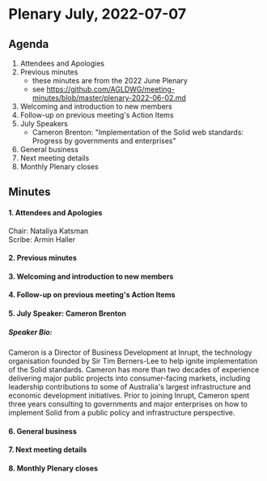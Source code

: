 # Plenary July, 2022-07-07

## Agenda

1. Attendees and Apologies
2. Previous minutes
    * these minutes are from the 2022 June Plenary
    * see https://github.com/AGLDWG/meeting-minutes/blob/master/plenary-2022-06-02.md
3. Welcoming and introduction to new members
5. Follow-up on previous meeting's Action Items
6. July Speakers
    * Cameron Brenton: "Implementation of the Solid web standards: Progress by governments and enterprises"
7. General business 
8. Next meeting details
9. Monthly Plenary closes

## Minutes

#### 1. Attendees and Apologies

Chair: Nataliya Katsman  
Scribe: Armin Haller  

#### 2. Previous minutes

#### 3. Welcoming and introduction to new members

#### 4. Follow-up on previous meeting's Action Items

#### 5. July Speaker: Cameron Brenton

##### Speaker Bio:
Cameron is a Director of Business Development at Inrupt, the technology organisation founded by Sir Tim Berners-Lee to help ignite implementation of the Solid standards. Cameron has more than two decades of experience delivering major public projects into consumer-facing markets, including leadership contributions to some of Australia's largest infrastructure and economic development initiatives. Prior to joining Inrupt, Cameron spent three years consulting to governments and major enterprises on how to implement Solid from a public policy and infrastructure perspective. 

#### 6. General business 

#### 7. Next meeting details

#### 8. Monthly Plenary closes

